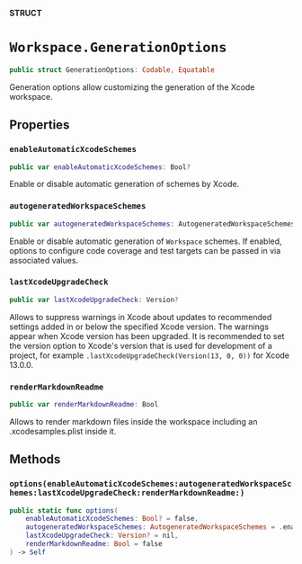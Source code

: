 **STRUCT**

# `Workspace.GenerationOptions`

```swift
public struct GenerationOptions: Codable, Equatable
```

Generation options allow customizing the generation of the Xcode workspace.

## Properties
### `enableAutomaticXcodeSchemes`

```swift
public var enableAutomaticXcodeSchemes: Bool?
```

Enable or disable automatic generation of schemes by Xcode.

### `autogeneratedWorkspaceSchemes`

```swift
public var autogeneratedWorkspaceSchemes: AutogeneratedWorkspaceSchemes
```

Enable or disable automatic generation of `Workspace` schemes. If enabled, options to configure code coverage and test
targets can be passed in via associated values.

### `lastXcodeUpgradeCheck`

```swift
public var lastXcodeUpgradeCheck: Version?
```

Allows to suppress warnings in Xcode about updates to recommended settings added in or below the specified Xcode
version. The warnings appear when Xcode version has been upgraded.
It is recommended to set the version option to Xcode's version that is used for development of a project, for example
`.lastXcodeUpgradeCheck(Version(13, 0, 0))` for Xcode 13.0.0.

### `renderMarkdownReadme`

```swift
public var renderMarkdownReadme: Bool
```

Allows to render markdown files inside the workspace including an .xcodesamples.plist inside it.

## Methods
### `options(enableAutomaticXcodeSchemes:autogeneratedWorkspaceSchemes:lastXcodeUpgradeCheck:renderMarkdownReadme:)`

```swift
public static func options(
    enableAutomaticXcodeSchemes: Bool? = false,
    autogeneratedWorkspaceSchemes: AutogeneratedWorkspaceSchemes = .enabled(),
    lastXcodeUpgradeCheck: Version? = nil,
    renderMarkdownReadme: Bool = false
) -> Self
```
